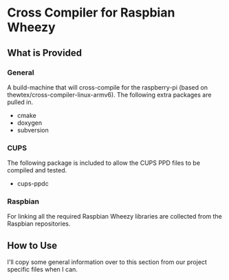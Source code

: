 # Cross Compiler for Raspbian Wheezy
## What is Provided
### General
A build-machine that will cross-compile for the raspberry-pi (based on
thewtex/cross-compiler-linux-armv6).  The following extra packages are pulled
in.
* cmake
* doxygen
* subversion

### CUPS
The following package is included to allow the CUPS PPD files to be compiled and
tested.
* cups-ppdc

### Raspbian
For linking all the required Raspbian Wheezy libraries are collected from the
Raspbian repositories.

## How to Use
I'll copy some general information over to this section from our project
specific files when I can.
